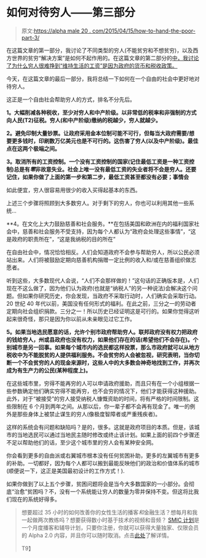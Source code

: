 # 如何对待穷人——第三部分

> 原文:[https://alpha male 20 . com/2015/04/15/how-to-hand-the-poor-part-3/](https://alphamale20.com/2015/04/15/how-to-handle-the-poor-part-3/)

在这篇文章的第一部分，我讨论了不同类型的穷人(不能贫穷和不想贫穷)，以及西方世界的贫穷“解决方案”是如何不起作用的。在这篇文章的第二部分的[中，我讨论了为什么穷人很难挣到“维持生活的工资”是因为政府的货币和税收政策。](https://calebjonesblog.com/how-to-handle-the-poor-part-2/)

今天，在这篇文章的最后一部分，我将总结一下如何在一个自由的社会中更好地对待穷人。

这正是一个自由社会帮助穷人的方式，排名不分先后。

**1。大幅削减各种税收，至少对穷人和中产阶级。以非常低的税率和非强制的方式向人民(T2)征税。穷人(和中产阶级)缴纳的税越少，穷人就越少。**

**2。避免印制大量钞票。让政府采用金本位制可能不可行，但每当大政府需要/想要更多钱时，印刷数万亿美元也是不可行的。这伤害了穷人(以及中产阶级)。最佳点在这两个极端之间。**

**3。取消所有的工资控制。一个没有工资控制的国家(记住最低工资是一种工资控制)总是有*零*非故意失业。社会上唯一没有最低工资的失业者将不会是穷人。还要记住，如果你做了上面的第一步和第二步，最低工资甚至都没有必要；事情会**

如此便宜，穷人很容易用很少的收入买得起基本的东西。

上述三个步骤将照顾到大多数穷人。对于剩下的穷人，你也可以利用其他一些系统...

**4。在文化上大力鼓励慈善和社会服务。**在包括美国和欧洲在内的福利国家社会中，慈善和社会服务不受支持，因为每个人都认为“政府会处理这些事情”，“这是政府的职责所在”，“这是我纳税的目的所在”

在自由社会中，情况恰恰相反。人们会知道政府不会参与帮助穷人，所以公民必须站出来。人们将被鼓励定期向慈善机构捐赠一定比例的收入和/或在慈善组织做志愿者。

听到这些，大多数现代人会说，“人们不会那样做的！”这句话的正确版本是，人们现在不这么做了，因为他们认为政府(也就是“纳税人”的另一种说法)会解决这个问题。但如果你研究历史，你会发现，当政府不采取行动时，人们确实会采取行动。20 世纪 40 年代以前，美国没有任何形式的福利。在此之前，三分之一的劳动者定期向社会组织捐款。三分之一！所以历史已经证明这是可行的。如果你觉得这听起来很奇怪，那只是因为你以前从未亲眼见过它工作。

**5。如果当地选民愿意的话，允许个别市政府帮助穷人。联邦政府没有权力把政府的钱给穷人，州或县政府也没有权力，如果他们存在的话(希望他们不会存在)。个别城市是另一回事。如果每个城市内的选民都这样投票，那么市政府就可以从地方税收中为不能脱贫的人提供福利服务。不会贫穷的人会被忽视，研究表明，当你切断一个不会贫穷的人的现金来源时，这些人中的大多数会神奇地找到工作，并再次成为有生产力的公民(某种程度上)。**

在这些城市里，穷得不能再穷的人可以申请政府援助，而且只有在一个小组根据一些参数确定他们确实穷得不能再穷，也不会穷的情况下，他们才能获得这种援助。此外，对于“被接受”的穷人接受纳税人慷慨资助的时间，将有严格的时间限制。这些限制在 6 个月到两年之间。从那以后，你一辈子都不会再有现金了。唯一的例外是那些身体上被禁止谋生的穷人(像极度智障者或严重残疾者)。

这样的系统会有问题和缺陷吗？是的，很多。这就是政府项目的本质。但是，该城市的当地选民可以通过当地民主随时修改或终止该计划。如果上面的前四个步骤还不足以帮助他们的话，至少这个城市里的穷人会有某种安全网。

你会看到更多的自由派或右翼城市根本没有任何贫困补助，更多的左翼城市有更多的补助。一切都好，因为每个人都可以搬到最能反映他们的政治和价值体系的城市(顺便说一下，这正是美国最初设计的工作方式！).

如果你做到了以上五个步骤，贫困问题将会是当今大多数国家的一小部分。会彻底“治愈”贫困吗？不，没有一个系统能让穷人的数量为零并保持不变。但这将比我们现在的系统好得多。

> 想要超过 35 小时的如何改善你的女性生活的播客*和*金融生活？想每月和我一起做两次教练吗？想要获得数小时基于技术的视频和音频？ [SMIC 计划](https://alphamale20.kartra.com/page/vIL17)是一个月度播客和辅导计划，只要你注册，你就可以获得大量独家、仅限会员的 Alpha 2.0 内容，并且你可以随时取消。点击[此处](https://alphamale20.kartra.com/page/vIL17)了解详情。
> 
> T9】